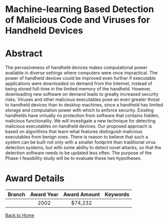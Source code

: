 
Machine-learning Based Detection of Malicious Code and Viruses for Handheld Devices
===================================================================================

# Abstract


The pervasiveness of handheld devices makes computational power available in diverse settings where computers were once impractical. The power of handheld devices could be improved even further if executable applications were downloaded on demand from the Internet, instead of being stored full-time in the limited memory of the handheld. However, downloading new software on demand leads to greatly increased security risks. Viruses and other malicious executables pose an even greater threat to handheld devices than to desktop machines, since a handheld has limited storage and computation power with which to enforce security. Existing handhelds have virtually no protection from software that contains hidden, malicious functionality. We will investigate a new technique for detecting malicious executables on handheld devices. Our proposed approach is based on algorithms that learn what features distinguish malicious executables from benign ones. There is reason to believe that such a system can be built not only with a smaller footprint than traditional virus detection systems, but with some ability to detect novel attacks, so that the detection software needs to be updated less often. The purpose of the Phase-I feasibility study will be to evaluate these two hypotheses.  

# Award Details

|Branch|Award Year|Award Amount|Keywords|
| :---: | :---: | :---: | :---: |
||2002|$74,232||
  
  


[Back to Home](https://github.com/chrischow/dod_sbir_awards/CC/#910)